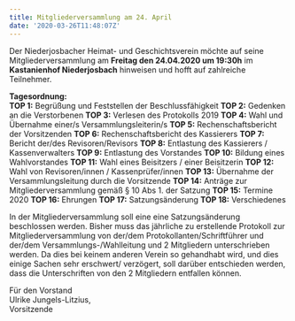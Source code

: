 ```yaml
---
title: Mitgliederversammlung am 24. April
date: '2020-03-26T11:48:07Z'
---
```

Der Niederjosbacher Heimat- und Geschichtsverein möchte auf seine Mitgliederversammlung
am **Freitag den 24.04.2020 um 19:30h** im **Kastanienhof Niederjosbach** hinweisen und hofft auf zahlreiche Teilnehmer.

**Tagesordnung:**  
**TOP  1:** Begrüßung und Feststellen der Beschlussfähigkeit
**TOP  2:** Gedenken an die Verstorbenen
**TOP  3:** Verlesen des Protokolls 2019
**TOP  4:** Wahl und Übernahme einer/s Versammlungsleiterin/s
**TOP  5:** Rechenschaftsbericht der Vorsitzenden
**TOP  6:** Rechenschaftsbericht des Kassierers
**TOP  7:** Bericht der/des Revisoren/Revisors
**TOP  8:** Entlastung des Kassierers / Kassenverwalters
**TOP  9:** Entlastung des Vorstandes
**TOP 10:** Bildung eines Wahlvorstandes
**TOP 11:** Wahl eines Beisitzers / einer Beisitzerin
**TOP 12:** Wahl von Revisoren/innen / Kassenprüfer/innen
**TOP 13:** Übernahme der Versammlungsleitung durch die Vorsitzende
**TOP 14:** Anträge zur Mitgliederversammlung gemäß § 10 Abs 1. der Satzung
**TOP 15:** Termine 2020
**TOP 16:** Ehrungen
**TOP 17:** Satzungsänderung
**TOP 18:** Verschiedenes

In der Mitgliederversammlung soll eine eine Satzungsänderung beschlossen werden.
Bisher muss das jährliche zu erstellende Protokoll zur Mitgliederversammlung von der/dem Protokollanten/Schriftführer und 
der/dem Versammlungs-/Wahlleitung und 2 Mitgliedern unterschrieben werden. Da dies bei keinem anderen Verein so gehandhabt wird, und dies einige Sachen sehr erschwert/ verzögert, soll darüber entschieden werden, dass die Unterschriften von den 2 Mitgliedern entfallen können.  

Für den Vorstand  
Ulrike Jungels-Litzius,  
Vorsitzende